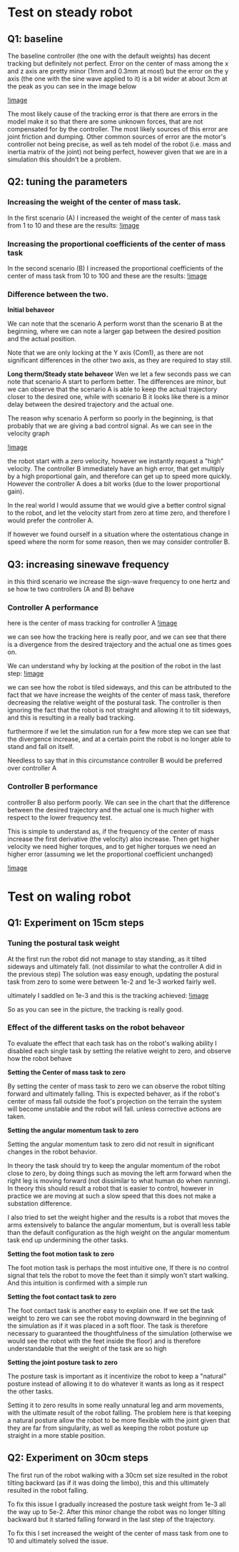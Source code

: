 

# Test on steady robot


## Q1: baseline

The baseline controller (the one with the default weights) has decent tracking but definitely not perfect.
Error on the center of mass among the x and z axis are pretty minor (1mm and 0.3mm at most) but the error on the y axis 
(the one with the sine wave applied to it) is a bit wider at about 3cm at the peak as you can see in the image below

[!image](./images/3.1.png)

The most likely cause of the tracking error is that there are errors in the model make it so that there are some unknown forces,
that are not compensated for by the controller.
The most likely sources of this error are joint friction and dumping.
Other common sources of error are the motor's controller not being precise, as well as teh model of the robot (i.e. mass and
inertia matrix of the joint) not being perfect, however given that we are in a simulation this shouldn't be a problem.



## Q2: tuning the parameters

### Increasing the weight of the center of mass task.

In the first scenario (A) I increased the weight of the center of mass task from 1 to 10
and these are the results:
[!image](./images/3.2.1.png)

### Increasing the proportional coefficients of the center of mass task

In the second scenario (B) I increased the proportional coefficients of the center of mass
task from 10 to 100 and these are the results:
[!image](./images/3.2.2.png)


### Difference between the two.

**Initial behaveor**

We can note that the scenario A perform worst than the scenario B at the beginning,
where we can note a larger gap between the desired position and the actual position.

Note that we are only locking at the Y axis (Com1), as there are not significant
differences in the other two axis, as they are required to stay still.


**Long therm/Steady state behaveor**
Wen we let a few seconds pass we can note that scenario A start to perform better.
The differences are minor, but we can observe that the scenario A is able to keep the 
actual trajectory closer to the desired one, while with scenario B it looks like there 
is a minor delay between the desired trajectory and the actual one.

The reason why scenario A perform so poorly in the beginning, is that probably that
we are giving a bad control signal. As we can see in the velocity graph

[!image](./images/3.2.vel.png)

the robot start with a zero velocity, however we instantly request a "high" velocity.
The controller B immediately have an high error, that get multiply by a high proportional
gain, and therefore can get up to speed more quickly. However the controller A does a bit
works (due to the lower proportional gain).

In the real world I would assume that we would give a better control signal to the robot, and 
let the velocity start from zero at time zero, and therefore I would prefer the controller A.

If however we found ourself in a situation where the ostentatious change in speed where the norm
for some reason, then we may consider controller B.

## Q3: increasing sinewave frequency

in this third scenario we increase the sign-wave frequency
to one hertz and se how te two controllers (A and B) behave

### Controller A performance
here is the center of mass tracking for controller A
[!image](./images/3.3.1.png)

we can see how the tracking here is really poor, and we can see that there 
is a divergence from the desired trajectory and the actual one as times goes on.

We can understand why by locking at the position of the robot in the last step:
[!image](./images/3.3.1.robot.png)

we can see how the robot is tiled sideways, and this can be attributed to the fact
that we have increase the weights of the center of mass task, therefore 
decreasing the relative weight of the postural task.
The controller is then ignoring the fact that the robot is not straight
and allowing it to tilt sideways, and this is resulting in a really bad tracking.

furthermore if we let the simulation run for a few more step we can see that the 
divergence increase, and at a certain point the robot is no longer able
to stand and fall on itself.

Needless to say that in this circumstance controller B would be preferred
over controller A


### Controller B performance

controller B also perform poorly. We can see in the chart that the
difference between the desired trajectory and the actual one is much higher
with respect to the lower frequency test.

This is simple to understand as, if the frequency of the center of mass increase 
the first derivative (the velocity) also increase. Then get higher velocity we 
need higher torques, and to get higher torques we need an higher error (assuming
we let the proportional coefficient unchanged)

[!image](./images/3.3.2.png)


# Test on waling robot

## Q1: Experiment on 15cm steps

### Tuning the postural task weight

At the first run the robot did not manage to stay standing, as it tilted sideways and ultimately fall.
(not dissimilar to what the controller A did in the previous step)
The solution was easy enough, updating the postural task from zero to some were between 1e-2 and 1e-3 
worked fairly well.

ultimately I saddled on 1e-3 and this is the tracking achieved:
[!image](./images/4.1.png)

So as you can see in the picture, the tracking is really good.

### Effect of the different tasks on the robot behaveor

To evaluate the effect that each task has on the robot's walking ability
I disabled each single task by setting the relative weight to zero, and observe how the robot
behave

**Setting the Center of mass task to zero**

By setting the center of mass task to zero we can observe the robot tilting forward
and ultimately falling. This is expected behaver, as if the robot's center of mass fall outside
the foot's projection on the terrain the system will become unstable and the robot will fall.
unless corrective actions are taken.


**Setting the angular momentum task to zero**

Setting the angular momentum task to zero did not result in significant changes in the robot behavior.

In theory the task should try to keep the angular momentum of the robot close to zero, by doing
things such as moving the left arm forward when the right leg is moving forward (not dissimilar
to what human do when running).
In theory this should result a robot that is easier to control, however in practice
we are moving at such a slow speed that this does not make a substation difference.

I also tried to set the weight higher and the results is a robot that moves the arms
extensively to balance the angular momentum, but is overall less table than the default
configuration as the high weight on the angular momentum task end up undermining the other
tasks.

**Setting the foot motion task to zero**

The foot motion task is perhaps the most intuitive one, If there is no control signal
that tels the robot to move the feet than it simply won't start walking.
And this intuition is confirmed with a simple run

**Setting the foot contact task to zero**

The foot contact task is another easy to explain one.
If we set the task weight to zero we can see the robot
moving downward in the beginning of the simulation as if it was
placed in a soft floor. The task is therefore necessary to guaranteed
the thoughtfulness of the simulation (otherwise we would see the robot 
with the feet inside the floor) and is therefore understandable that the 
weight of the task are so high


**Setting the joint posture task to zero**

The posture task is important as it incentivize the robot to keep a "natural" posture
instead of allowing it to do whatever it wants as long as it respect the other tasks.

Setting it to zero results in some really unnatural leg and arm movements, with the 
ultimate result of the robot falling. The problem here is that keeping
a natural posture allow the robot to be more flexible with the joint given
that they are far from singularity, as well as keeping the robot posture up straight
in a more stable position.


## Q2: Experiment on 30cm steps

The first run of the robot walking with a 30cm set size resulted in the 
robot tilting backward (as if it was doing the limbo), this and this
ultimately resulted in the robot falling.

To fix this issue I gradually increased the posture task weight
from 1e-3 all the way up to 5e-2.
After this minor change the robot was no longer tilting backward
but it started falling forward in the last step of the trajectory.

To fix this I set increased the weight of the center of mass task
from one to 10 and ultimately solved the issue.
